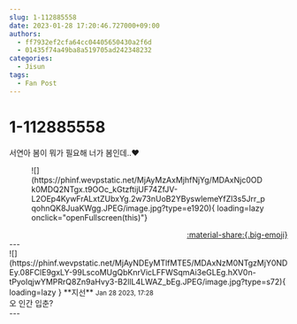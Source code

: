 ```yaml
---
slug: 1-112885558
date: 2023-01-28 17:20:46.727000+09:00
authors:
  - ff7932ef2cfa64cc04405650430a2f6d
  - 01435f74a49ba8a519705ad242348232
categories:
  - Jisun
tags:
  - Fan Post
---
```


# 1-112885558

<div class="post-container" markdown="1">
<div class="content-container md-sidebar__scrollwrap" markdown="1">

서연아 봄이 뭐가 필요해 너가 봄인데..❤️
<figure markdown="1">
![](https://phinf.wevpstatic.net/MjAyMzAxMjhfNjYg/MDAxNjc0ODk0MDQ2NTgx.t9OOc_kGtzftijUF74ZfJV-L2OEp4KywFrALxtZUbxYg.2w73nUoB2YByswlemeYfZl3s5Jrr_pqohnQK8JuaKWgg.JPEG/image.jpg?type=e1920){ loading=lazy onclick="openFullscreen(this)"}
</figure>


</div>
</div>

<div style="text-align: right;" markdown="1">
<a href="https://weverse.io/fromis9/fanpost/1-112885558" style="text-align: right;">:material-share:{.big-emoji}</a>
</div>
---

<div class="comments-container md-sidebar__scrollwrap" markdown="1">
<div class="comment" markdown="1">
<div class='id-container' markdown="1">
![](https://phinf.wevpstatic.net/MjAyNDEyMTlfMTE5/MDAxNzM0NTgzMjY0NDEy.08FClE9gxLY-99LscoMUgQbKnrVicLFFWSqmAi3eGLEg.hXV0n-tPyoIqjwYMPRrQ8Zn9aHvy3-B2llL4LWAZ_bEg.JPEG/image.jpg?type=s72){ loading=lazy }
**<span class="artist">지선</span>** <small>Jan 28 2023, 17:28</small><br>
</div>
<div class='comment-body' markdown="1">
오 인간 입춘?
</div>
</div>
</div>
---
